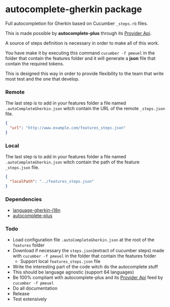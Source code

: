 # autocomplete-gherkin package

Full autocompletion for Gherkin based on Cucumber `_steps.rb` files.

This is made possible by **autocomplete-plus** through its [Provider Api](https://github.com/atom-community/autocomplete-plus/wiki/Provider-API).

A source of steps definition is necessary in order to make all of this work.

You have make it by executing this command `cucumber -f pmeuel` in the folder that contain the features folder and it will generate a **json** file that contain the required tokens.

This is designed this way in order to provide flexibility to the team that write most test and the one that develop.


### Remote

The last step is to add in your features folder a file named `.autoCompleteGherkin.json` witch contain the URL of the remote `_steps.json` file.

```json
{
  "url": "http://www.example.com/features_steps.json"
}
```

### Local

The last step is to add in your features folder a file named `.autoCompleteGherkin.json` witch contain the path of the feature `_steps.json` file.

```json
{
  "localPath": "../features_steps.json"
}
```

### Dependencies

* [language-gherkin-i18n](https://github.com/mackoj/language-gherkin-i18n)
* [autocomplete-plus](https://github.com/atom-community/autocomplete-plus)

### Todo

* Load configuration file `.autoCompleteGherkin.json` at the root of the `features` folder
* Download if necessary the `steps.json`(extract of cucumber steps) made with `cucumber -f pmeuel` in the folder that contain the features folder
  * Support local `features_steps.json` file
* Write the interesting part of the code witch do the autocomplete stuff
* This should be language agnostic (support 64 languages)
* Be 100% compliant with autocomplete-plus and its [Provider Api](https://github.com/atom-community/autocomplete-plus/wiki/Provider-API) feed by `cucumber -f pmeuel`
* Do all documentation
* Release
* Test extensively
